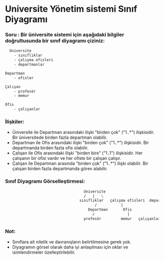 
# Universite Yönetim sistemi Sınıf Diyagramı
### Soru : Bir üniversite sistemi için aşağıdaki bilgiler doğrultusunda bir sınıf diyagramı çiziniz:


```bash
  Üniversite
    - sınıflıklar
    - çalışma ofisleri
    - departmanlar

Departman
    - ofisler

Çalışan
    - profesör
    - memur

Ofis
    - çalışanlar
```
### İlişkiler:

* Üniversite ile Departman arasındaki ilişki "birden çok" ("1..*") ilişkisidir. Bir üniversitede birden fazla departman olabilir.
* Departman ile Ofis arasındaki ilişki "birden çok" ("1..*") ilişkisidir. Bir departmanda birden fazla ofis olabilir.
* Çalışan ile Ofis arasındaki ilişki "birden bire" ("1..1") ilişkisidir. Her çalışanın bir ofisi vardır ve her ofiste bir çalışan çalışır.
* Çalışan ile Departman arasında "birden çok" ("1..*") ilişki olabilir. Bir çalışan birden fazla departmanda görev alabilir.

### Sınıf Diyagramı Görselleştirmesi:

```bash
                                    Üniversite
                                    /   |   \
                                  sınıflıklar   çalışma ofisleri  departmanlar
                                         /           |
                                      Departman       Ofis
                                        /               |
                                    profesör         memur   çalışanlar
```

### Not: 

* Sınıflara ait nitelik ve davranışların belirtilmesine gerek yok.
* Diyagramın görsel olarak daha iyi anlaşılması için oklar ve isimlendirmeler özelleştirilebilir.
